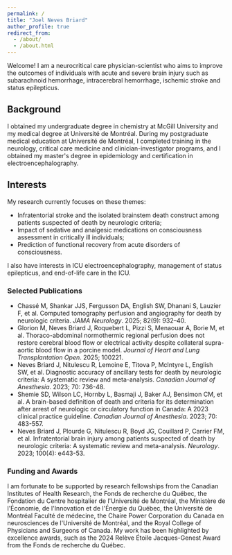 ```yaml
---
permalink: /
title: "Joel Neves Briard"
author_profile: true
redirect_from: 
  - /about/
  - /about.html
---
```


Welcome! I am a neurocritical care physician-scientist who aims to improve the outcomes of individuals with acute and severe brain injury such as subarachnoid hemorrhage, intracerebral hemorrhage, ischemic stroke and status epilepticus.

## Background

I obtained my undergraduate degree in chemistry at McGill University and my medical degree at Université de Montréal. During my postgraduate medical education at Université de Montréal, I completed training in the neurology, critical care medicine and clinician-investigator programs, and I obtained my master's degree in epidemiology and certification in electroencephalography.

## Interests

My research currently focuses on these themes:
- Infratentorial stroke and the isolated brainstem death construct among patients suspected of death by neurologic criteria;
- Impact of sedative and analgesic medications on consciousness assessment in critically ill individuals;
- Prediction of functional recovery from acute disorders of consciousness.

I also have interests in ICU electroencephalography, management of status epilepticus, and end-of-life care in the ICU.

### Selected Publications

- Chassé M, Shankar JJS, Fergusson DA, English SW, Dhanani S, Lauzier F, et al. Computed tomography perfusion and angiography for death by neurologic criteria. *JAMA Neurology*. 2025; 82(9): 932–40.
- Glorion M, Neves Briard J, Roquebert L, Pizzi S, Menaouar A, Borie M, et al. Thoraco-abdominal normothermic regional perfusion does not restore cerebral blood flow or electrical activity despite collateral supra-aortic blood flow in a porcine model. *Journal of Heart and Lung Transplantation Open*. 2025; 100221.
- Neves Briard J, Nitulescu R, Lemoine E, Titova P, McIntyre L, English SW, et al. Diagnostic accuracy of ancillary tests for death by neurologic criteria: A systematic review and meta-analysis. *Canadian Journal of Anesthesia*. 2023; 70: 736-48.
- Shemie SD, Wilson LC, Hornby L, Basmaji J, Baker AJ, Bensimon CM, et al. A brain-based definition of death and criteria for its determination after arrest of neurologic or circulatory function in Canada: A 2023 clinical practice guideline. *Canadian Journal of Anesthesia*. 2023; 70: 483-557.
- Neves Briard J, Plourde G, Nitulescu R, Boyd JG, Couillard P, Carrier FM, et al. Infratentorial brain injury among patients suspected of death by neurologic criteria: A systematic review and meta-analysis. *Neurology*. 2023; 100(4): e443-53.

### Funding and Awards

I am fortunate to be supported by research fellowships from the Canadian Institutes of Health Research, the Fonds de recherche du Québec, the Fondation du Centre hospitalier de l'Université de Montréal, the Ministère de l'Économie, de l'Innovation et de l'Énergie du Québec, the Université de Montréal Faculté de médecine, the Chaire Power Corporation du Canada en neurosciences de l'Université de Montréal, and the Royal College of Physicians and Surgeons of Canada. My work has been highlighted by excellence awards, such as the 2024 Relève Étoile Jacques-Genest Award from the Fonds de recherche du Québec.
